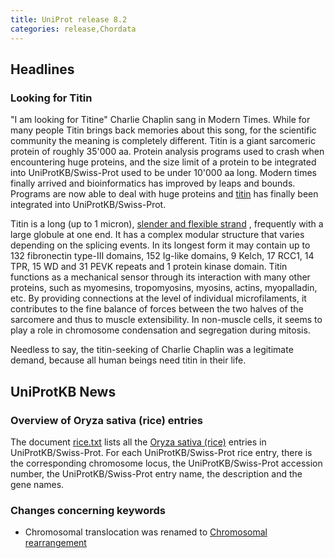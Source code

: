```yaml
---
title: UniProt release 8.2
categories: release,Chordata
---
```


## Headlines

### Looking for Titin

"I am looking for Titine" Charlie Chaplin sang in Modern Times. While for many people Titin brings back memories about this song, for the scientific community the meaning is completely different. Titin is a giant sarcomeric protein of roughly 35'000 aa. Protein analysis programs used to crash when encountering huge proteins, and the size limit of a protein to be integrated into UniProtKB/Swiss-Prot used to be under 10'000 aa long. Modern times finally arrived and bioinformatics has improved by leaps and bounds. Programs are now able to deal with huge proteins and [titin](http://www.uniprot.org/uniprot/Q8WZ42) has finally been integrated into UniProtKB/Swiss-Prot.

Titin is a long (up to 1 micron), [slender and flexible strand](http://www.ks.uiuc.edu/Research/smd_imd/titin/titin-pull-graph.mov) , frequently with a large globule at one end. It has a complex modular structure that varies depending on the splicing events. In its longest form it may contain up to 132 fibronectin type-III domains, 152 Ig-like domains, 9 Kelch, 17 RCC1, 14 TPR, 15 WD and 31 PEVK repeats and 1 protein kinase domain. Titin functions as a mechanical sensor through its interaction with many other proteins, such as myomesins, tropomyosins, myosins, actins, myopalladin, etc. By providing connections at the level of individual microfilaments, it contributes to the fine balance of forces between the two halves of the sarcomere and thus to muscle extensibility. In non-muscle cells, it seems to play a role in chromosome condensation and segregation during mitosis.

Needless to say, the titin-seeking of Charlie Chaplin was a legitimate demand, because all human beings need titin in their life.

  

## UniProtKB News

### Overview of Oryza sativa (rice) entries

The document [rice.txt](http://www.uniprot.org/docs/rice) lists all the [Oryza sativa (rice)](http://www.uniprot.org/taxonomy/4530) entries in UniProtKB/Swiss-Prot. For each UniProtKB/Swiss-Prot rice entry, there is the corresponding chromosome locus, the UniProtKB/Swiss-Prot accession number, the UniProtKB/Swiss-Prot entry name, the description and the gene names.

### Changes concerning keywords

-   Chromosomal translocation was renamed to [Chromosomal rearrangement](http://www.uniprot.org/keywords/KW-0160)
